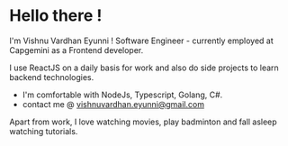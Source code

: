 # Hello there !

I'm Vishnu Vardhan Eyunni ! Software Engineer - currently employed at Capgemini as a Frontend developer.

I use ReactJS on a daily basis for work and also do side projects to learn backend technologies.

- I'm comfortable with NodeJs, Typescript, Golang, C#.
- contact me @ vishnuvardhan.eyunni@gmail.com

Apart from work, I love watching movies, play badminton and fall asleep watching tutorials.
